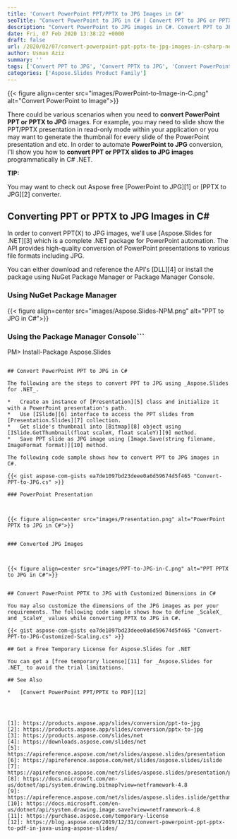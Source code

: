 ```yaml
---
title: 'Convert PowerPoint PPT/PPTX to JPG Images in C#'
seoTitle: "Convert PowerPoint to JPG in C# | Convert PPT to JPG or PPTX to JPG"
description: "Convert PowerPoint to JPG images in C#. Convert PPT to JPG or PPTX to JPG in C#. Create your online PPT(X) to JPG converter in ASP.NET using C#."
date: Fri, 07 Feb 2020 13:38:22 +0000
draft: false
url: /2020/02/07/convert-powerpoint-ppt-pptx-to-jpg-images-in-csharp-net/
author: Usman Aziz
summary: ''
tags: ['Convert PPT to JPG', 'Convert PPTX to JPG', 'Convert PowerPoint Slides to Images', 'Convert PowerPoint to Image in Csharp', 'PowerPoint to JPG']
categories: ['Aspose.Slides Product Family']
---
```




{{< figure align=center src="images/PowerPoint-to-Image-in-C.png" alt="Convert PowerPoint to Image">}}


There could be various scenarios when you need to **convert PowerPoint PPT or PPTX to JPG** images. For example, you may need to slide show the PPT/PPTX presentation in read-only mode within your application or you may want to generate the thumbnail for every slide of the PowerPoint presentation and etc. In order to automate **PowerPoint to JPG** conversion, I'll show you how to **convert PPT or PPTX slides to JPG images** programmatically in C# .NET.

**TIP:**

You may want to check out Aspose free [PowerPoint to JPG][1] or [PPTX to JPG][2] converter.

## Converting PPT or PPTX to JPG Images in C#

In order to convert PPT(X) to JPG images, we'll use [Aspose.Slides for .NET][3] which is a complete .NET package for PowerPoint automation. The API provides high-quality conversion of PowerPoint presentations to various file formats including JPG.

You can either download and reference the API's [DLL][4] or install the package using NuGet Package Manager or Package Manager Console.

### Using NuGet Package Manager



{{< figure align=center src="images/Aspose.Slides-NPM.png" alt="PPT to JPG in C#">}}


### Using the Package Manager Console```
PM> Install-Package Aspose.Slides
```

## Convert PowerPoint PPT to JPG in C#

The following are the steps to convert PPT to JPG using _Aspose.Slides for .NET_.

*   Create an instance of [Presentation][5] class and initialize it with a PowerPoint presentation's path.
*   Use [ISlide][6] interface to access the PPT slides from [Presentation.Slides][7] collection.
*   Get slide's thumbnail into [Bitmap][8] object using [ISlide.GetThumbnail(float scaleX, float scaleY)][9] method.
*   Save PPT slide as JPG image using [Image.Save(string filename, ImageFormat format)][10] method.

The following code sample shows how to convert PPT to JPG images in C#.

{{< gist aspose-com-gists ea7de1097bd23deee0a6d59674d5f465 "Convert-PPT-to-JPG.cs" >}}

### PowerPoint Presentation



{{< figure align=center src="images/Presentation.png" alt="PowerPoint PPTX to JPG in C#">}}


### Converted JPG Images



{{< figure align=center src="images/PPT-to-JPG-in-C.png" alt="PPT PPTX to JPG in C#">}}


## Convert PowerPoint PPTX to JPG with Customized Dimensions in C#

You may also customize the dimensions of the JPG images as per your requirements. The following code sample shows how to define _ScaleX_ and _ScaleY_ values while converting PPTX to JPG in C#.

{{< gist aspose-com-gists ea7de1097bd23deee0a6d59674d5f465 "Convert-PPT-to-JPG-Customized-Scaling.cs" >}}

## Get a Free Temporary License for Aspose.Slides for .NET

You can get a [free temporary license][11] for _Aspose.Slides for .NET_ to avoid the trial limitations.

## See Also

*   [Convert PowerPoint PPT/PPTX to PDF][12]




[1]: https://products.aspose.app/slides/conversion/ppt-to-jpg
[2]: https://products.aspose.app/slides/conversion/pptx-to-jpg
[3]: https://products.aspose.com/slides/net
[4]: https://downloads.aspose.com/slides/net
[5]: https://apireference.aspose.com/net/slides/aspose.slides/presentation
[6]: https://apireference.aspose.com/net/slides/aspose.slides/islide
[7]: https://apireference.aspose.com/net/slides/aspose.slides/presentation/properties/slides
[8]: https://docs.microsoft.com/en-us/dotnet/api/system.drawing.bitmap?view=netframework-4.8
[9]: https://apireference.aspose.com/net/slides/aspose.slides.islide/getthumbnail/methods/6
[10]: https://docs.microsoft.com/en-us/dotnet/api/system.drawing.image.save?view=netframework-4.8
[11]: https://purchase.aspose.com/temporary-license
[12]: https://blog.aspose.com/2019/12/31/convert-powerpoint-ppt-pptx-to-pdf-in-java-using-aspose-slides/






